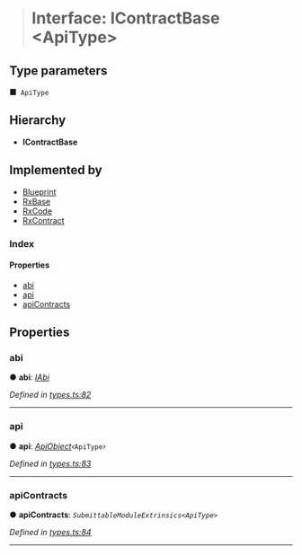 > # Interface: IContractBase <**ApiType**>

## Type parameters

■` ApiType`

## Hierarchy

* **IContractBase**

## Implemented by

* [Blueprint](../classes/_rxblueprint_.blueprint.md)
* [RxBase](../classes/_rxbase_.rxbase.md)
* [RxCode](../classes/_rxcode_.rxcode.md)
* [RxContract](../classes/_rxcontract_.rxcontract.md)

### Index

#### Properties

* [abi](_types_.icontractbase.md#abi)
* [api](_types_.icontractbase.md#api)
* [apiContracts](_types_.icontractbase.md#apicontracts)

## Properties

###  abi

● **abi**: *[IAbi](_types_.iabi.md)*

*Defined in [types.ts:82](https://github.com/polkadot-js/api/blob/ffe1c71/packages/api-contract/src/types.ts#L82)*

___

###  api

● **api**: *[ApiObject](../modules/_types_.md#apiobject)‹*`ApiType`*›*

*Defined in [types.ts:83](https://github.com/polkadot-js/api/blob/ffe1c71/packages/api-contract/src/types.ts#L83)*

___

###  apiContracts

● **apiContracts**: *`SubmittableModuleExtrinsics<ApiType>`*

*Defined in [types.ts:84](https://github.com/polkadot-js/api/blob/ffe1c71/packages/api-contract/src/types.ts#L84)*

___